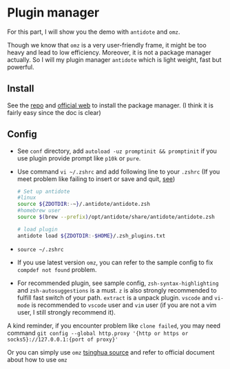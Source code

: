 # Plugin manager

For this part, I will show you the demo with `antidote` and `omz`.

Though we know that `omz` is a very user-friendly frame, it might be too heavy and lead to low efficiency. Moreover, it is not a package manager actually. So I will my plugin manager `antidote` which is light weight, fast but powerful.

## Install

See the [repo](https://github.com/mattmc3/antidote) and [official web](https://getantidote.github.io/) to install the package manager. (I think it is fairly easy since the doc is clear)

## Config

- See `conf` directory, add `autoload -uz promptinit && promptinit` if you use plugin provide prompt like `p10k` or `pure`.
- Use command `vi ~/.zshrc` and add following line to your `.zshrc` (If you meet problem like failing to insert or save and quit, [see](https://stackoverflow.com/questions/11828270/how-do-i-exit-vim))

  ```bash
  # Set up antidote
  #linux
  source ${ZDOTDIR:-~}/.antidote/antidote.zsh
  #homebrew user
  source $(brew --prefix)/opt/antidote/share/antidote/antidote.zsh

  # load plugin
  antidote load ${ZDOTDIR:-$HOME}/.zsh_plugins.txt
  ```

- `source ~/.zshrc`

- If you use latest version `omz`, you can refer to the sample config to fix `compdef not found` problem.

- For recommended plugin, see sample config, `zsh-syntax-highlighting` and `zsh-autosuggestions` is a must. `z` is also strongly recommended to fulfill fast switch of your path. `extract` is a unpack plugin. `vscode` and `vi-mode` is recommended to `vscode` user and `vim` user (if you are not a vim user, I still strongly recommend it).

A kind reminder, if you encounter problem like `clone failed`, you may need command `git config --global http.proxy '{http or https or socks5}://127.0.0.1:{port of proxy}'`

Or you can simply use `omz` [tsinghua source](https://mirrors.tuna.tsinghua.edu.cn/help/ohmyzsh.git/) and refer to official document about how to use `omz`
